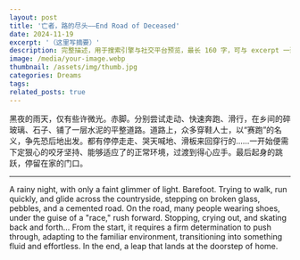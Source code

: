 ```yaml
---
layout: post
title: '亡者，路的尽头——End Road of Deceased'
date: 2024-11-19
excerpt: '（这里写摘要）'
description: 完整描述，用于搜索引擎与社交平台预览，最长 160 字，可与 excerpt 一致
image: /media/your-image.webp
thumbnail: /assets/img/thumb.jpg
categories: Dreams
tags: 
related_posts: true
---
```


黑夜的雨天，仅有些许微光。赤脚。分别尝试走动、快速奔跑、滑行，在乡间的碎玻璃、石子、铺了一层水泥的平整道路。道路上，众多穿鞋人士，以“赛跑”的名义，争先恐后地出发。都有停停走走、哭天喊地、滑板来回穿行的……一开始便需下定狠心的咬牙坚持、能够适应了的正常环境，过渡到得心应手。最后起身的跳跃，停留在家的门口。

---

A rainy night, with only a faint glimmer of light. Barefoot. Trying to walk, run quickly, and glide across the countryside, stepping on broken glass, pebbles, and a cemented road. On the road, many people wearing shoes, under the guise of a "race," rush forward. Stopping, crying out, and skating back and forth… From the start, it requires a firm determination to push through, adapting to the familiar environment, transitioning into something fluid and effortless. In the end, a leap that lands at the doorstep of home.